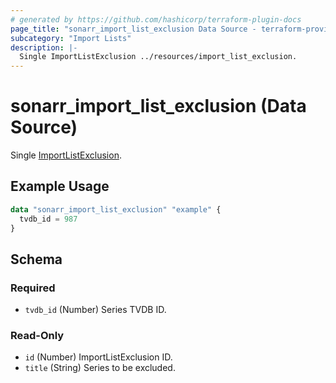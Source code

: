 ```yaml
---
# generated by https://github.com/hashicorp/terraform-plugin-docs
page_title: "sonarr_import_list_exclusion Data Source - terraform-provider-sonarr"
subcategory: "Import Lists"
description: |-
  Single ImportListExclusion ../resources/import_list_exclusion.
---
```


# sonarr_import_list_exclusion (Data Source)

<!-- subcategory:Import Lists -->
Single [ImportListExclusion](../resources/import_list_exclusion).

## Example Usage

```terraform
data "sonarr_import_list_exclusion" "example" {
  tvdb_id = 987
}
```

<!-- schema generated by tfplugindocs -->
## Schema

### Required

- `tvdb_id` (Number) Series TVDB ID.

### Read-Only

- `id` (Number) ImportListExclusion ID.
- `title` (String) Series to be excluded.
